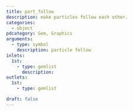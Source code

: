 ```yaml
---
title: part_follow
description: make particles follow each other.
categories:
  - object
pdcategory: Gem, Graphics
arguments:
  - type: symbol
    description: particle follow
inlets:
  1st:
    - type: gemlist
      description:
outlets:
  1st:
    - type: gemlist

draft: false
---
```

